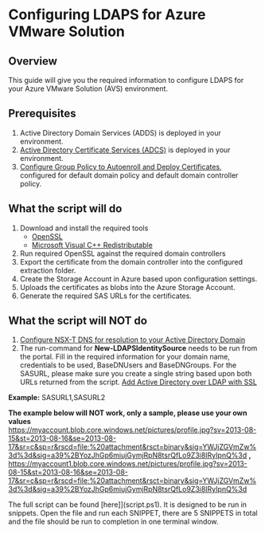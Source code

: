 # Configuring LDAPS for Azure VMware Solution

## Overview

This guide will give you the required information to configure LDAPS for your Azure VMware Solution (AVS) environment.

## Prerequisites

1. Active Directory Domain Services (ADDS) is deployed in your environment.
2. [Active Directory Certificate Services (ADCS)](https://learn.microsoft.com/en-us/previous-versions/windows/it-pro/windows-server-2012-r2-and-2012/hh831740(v=ws.11) ) is deployed in your environment.
3. [Configure Group Policy to Autoenroll and Deploy Certificates](https://learn.microsoft.com/en-us/windows/security/threat-protection/windows-firewall/configure-group-policy-to-autoenroll-and-deploy-certificates), configured for default domain policy and default domain controller policy.

## What the script will do

1. Download and install the required tools
    - [OpenSSL](https://www.openssl.org/)
    - [Microsoft Visual C++ Redistributable](https://learn.microsoft.com/en-us/cpp/windows/latest-supported-vc-redist?view=msvc-170)
1. Run required OpenSSL against the required domain controllers
1. Export the certificate from the domain controller into the configured extraction folder.
1. Create the Storage Account in Azure based upon configuration settings.
1. Uploads the certificates as blobs into the Azure Storage Account.
1. Generate the required SAS URLs for the certificates.

## What the script will **NOT** do

1. [Configure NSX-T DNS for resolution to your Active Directory Domain](https://learn.microsoft.com/en-us/azure/azure-vmware/configure-identity-source-vcenter#configure-nsx-t-dns-for-resolution-to-your-active-directory-domain)
2. The run-command for **New-LDAPSIdentitySource** needs to be run from the portal. Fill in the required information for your domain name, credentials to be used, BaseDNUsers and BaseDNGroups. For the SASURL, please make sure you create a single string based upon both URLs returned from the script. [Add Active Directory over LDAP with SSL](https://learn.microsoft.com/en-us/azure/azure-vmware/configure-identity-source-vcenter#add-active-directory-over-ldap-with-ssl)

**Example:** SASURL1,SASURL2

**The example below will NOT work, only a sample, please use your own values**  
<https://myaccount.blob.core.windows.net/pictures/profile.jpg?sv=2013-08-15&st=2013-08-16&se=2013-08-17&sr=c&sp=r&rscd=file;%20attachment&rsct=binary&sig=YWJjZGVmZw%3d%3d&sig=a39%2BYozJhGp6miujGymjRpN8tsrQfLo9Z3i8IRyIpnQ%3d> **,** <https://myaccount1.blob.core.windows.net/pictures/profile.jpg?sv=2013-08-15&st=2013-08-16&se=2013-08-17&sr=c&sp=r&rscd=file;%20attachment&rsct=binary&sig=YWJjZGVmZw%3d%3d&sig=a39%2BYozJhGp6miujGymjRpN8tsrQfLo9Z3i8IRyIpnQ%3d>

The full script can be found [here]](script.ps1). It is designed to be run in snippets. Open the file and run each SNIPPET, there are 5 SNIPPETS in total and the file should be run to completion in one terminal window.
